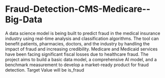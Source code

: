 # Fraud-Detection-CMS-Medicare--Big-Data
A data science model is being built to predict fraud in the medical insurance industry using real-time analysis and classification algorithms.
The tool can benefit patients, pharmacies, doctors, and the industry by handling the impact of fraud and increasing credibility.
Medicare and Medicaid services have been facing significant fiscal losses due to healthcare fraud.
The project aims to build a basic data model, a comprehensive AI model, and a benchmark measurement to develop a market-ready product for fraud detection.
Target Value will be is_fraud
